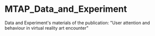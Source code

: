 # MTAP_Data_and_Experiment
Data and Experiment's materials of the publication: "User attention and behaviour in virtual reality art encounter"
